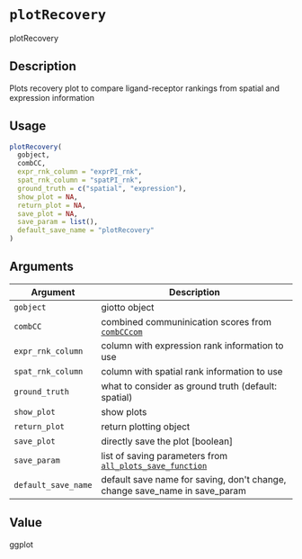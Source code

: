 # `plotRecovery`

plotRecovery


## Description

Plots recovery plot to compare ligand-receptor rankings from spatial and expression information


## Usage

```r
plotRecovery(
  gobject,
  combCC,
  expr_rnk_column = "exprPI_rnk",
  spat_rnk_column = "spatPI_rnk",
  ground_truth = c("spatial", "expression"),
  show_plot = NA,
  return_plot = NA,
  save_plot = NA,
  save_param = list(),
  default_save_name = "plotRecovery"
)
```


## Arguments

Argument      |Description
------------- |----------------
`gobject`     |     giotto object
`combCC`     |     combined communinication scores from [`combCCcom`](#combcccom)
`expr_rnk_column`     |     column with expression rank information to use
`spat_rnk_column`     |     column with spatial rank information to use
`ground_truth`     |     what to consider as ground truth (default: spatial)
`show_plot`     |     show plots
`return_plot`     |     return plotting object
`save_plot`     |     directly save the plot [boolean]
`save_param`     |     list of saving parameters from [`all_plots_save_function`](#allplotssavefunction)
`default_save_name`     |     default save name for saving, don't change, change save_name in save_param


## Value

ggplot


